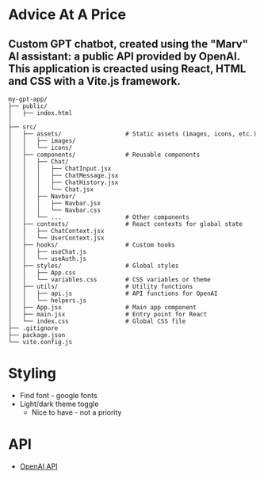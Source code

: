 
# Advice At A Price

## Custom GPT chatbot, created using the "Marv" AI assistant: a public API provided by OpenAI. This application is creacted using React, HTML and CSS with a Vite.js framework.

```
my-gpt-app/
├── public/
│   ├── index.html
│ 
├── src/
│   ├── assets/                  # Static assets (images, icons, etc.)
│   │   ├── images/
│   │   └── icons/
│   ├── components/              # Reusable components
│   │   ├── Chat/
│   │   │   ├── ChatInput.jsx
│   │   │   ├── ChatMessage.jsx
│   │   │   ├── ChatHistory.jsx
│   │   │   └── Chat.jsx
│   │   ├── Navbar/
│   │   │   ├── Navbar.jsx
│   │   │   └── Navbar.css
│   │   └── ...                  # Other components
│   ├── contexts/                # React contexts for global state
│   │   ├── ChatContext.jsx
│   │   └── UserContext.jsx
│   ├── hooks/                   # Custom hooks
│   │   ├── useChat.js
│   │   └── useAuth.js
│   ├── styles/                  # Global styles
│   │   ├── App.css
│   │   └── variables.css        # CSS variables or theme
│   ├── utils/                   # Utility functions
│   │   ├── api.js               # API functions for OpenAI
│   │   └── helpers.js
│   ├── App.jsx                  # Main app component
│   ├── main.jsx                 # Entry point for React
│   └── index.css                # Global CSS file
├── .gitignore
├── package.json
└── vite.config.js
```

# Styling

- Find font - google fonts
- Light/dark theme toggle
  - Nice to have - not a priority


# API

- [OpenAI API](https://platform.openai.com/docs/overview)